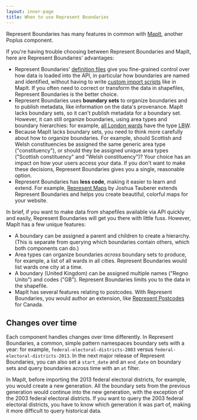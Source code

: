 ```yaml
---
layout: inner-page
title: When to use Represent Boundaries
---
```


Represent Boundaries has many features in common with [MapIt](http://mapit.poplus.org/), another Poplus component.

If you're having trouble choosing between Represent Boundaries and MapIt, here are Represent Boundaries' advantages:

* Represent Boundaries' <a href="{{ site.baseurl }}/docs/import/">definition files</a> give you fine-grained control over how data is loaded into the API, in particular how boundaries are named and identified, without having to write [custom import scripts](https://github.com/mysociety/mapit/tree/master/mapit/management/commands) like in MapIt. If you often need to correct or transform the data in shapefiles, Represent Boundaries is the better choice.
* Represent Boundaries uses **boundary sets** to organize boundaries and to publish metadata, like information on the data's provenance. MapIt lacks boundary sets, so it can't publish metadata for a boundary set. However, it can still organize boundaries, using area types and boundary hierarchies: for example, [all London wards](http://mapit.mysociety.org/areas/LBW) have the type <abbr title="London borough ward">LBW</abbr>.
* Because MapIt lacks boundary sets, you need to think more carefully about how to organize boundaries. For example, should Scottish and Welsh constituencies be assigned the same generic area type ("constituency"), or should they be assigned unique area types ("Scottish constituency" and "Welsh constituency")? Your choice has an impact on how your users access your data. If you don't want to make these decisions, Represent Boundaries gives you a single, reasonable option.
* Represent Boundaries has **less code**, making it easier to learn and extend. For example, [Represent Maps](https://github.com/JoshData/represent-maps) by Joshua Tauberer extends Represent Boundaries and helps you create beautiful, colorful maps for your website.

In brief, if you want to make data from shapefiles available via API quickly and easily, Represent Boundaries will get you there with little fuss. However, MapIt has a few unique features:

* A boundary can be assigned a parent and children to create a hierarchy. (This is separate from querying which boundaries contain others, which both components can do.)
* Area types can organize boundaries *across* boundary sets to produce, for example, a list of all wards in all cities. Represent Boundaries would list wards one city at a time.
* A boundary (United Kingdom) can be assigned multiple names ("Regno Unito") and codes ("GB"). Represent Boundaries limits you to the data in the shapefile.
* MapIt has several features relating to postcodes. With Represent Boundaries, you would author an extension, like [Represent Postcodes](https://github.com/rhymeswithcycle/represent-postcodes/) for Canada.

## Changes over time

Each component handles changes over time differently. In Represent Boundaries, a common, simple pattern namespaces boundary sets with a year: for example, `federal-electoral-districts-2003` versus `federal-electoral-districts-2013`. In the next major release of Represent Boundaries, you can also set a `start_date` and an `end_date` on boundary sets and query boundaries across time with an `at` filter.

In MapIt, before importing the 2013 federal electoral districts, for example, you would create a new generation. All the boundary sets from the previous generation would continue into the new generation, with the exception of the 2003 federal electoral districts. If you want to query the 2003 federal electoral districts, you have to know which generation it was part of, making it more difficult to query historical data.
